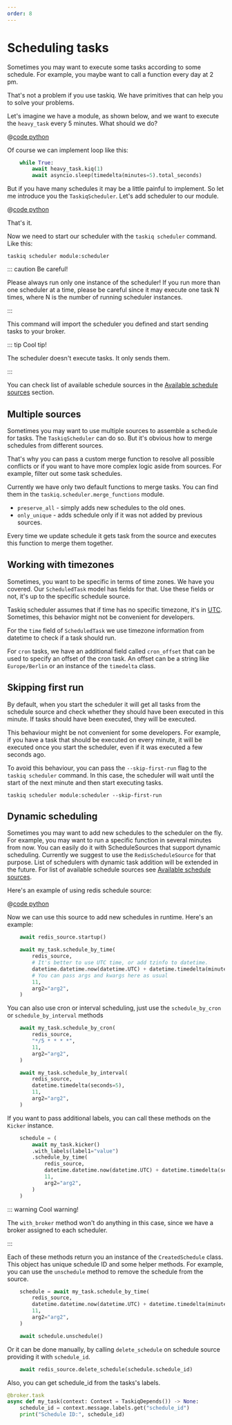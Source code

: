 ```yaml
---
order: 8
---
```


# Scheduling tasks

Sometimes you may want to execute some tasks according to some schedule.
For example, you maybe want to call a function every day at 2 pm.

That's not a problem if you use taskiq. We have primitives that can help you to solve your problems.

Let's imagine we have a module, as shown below, and we want to execute the `heavy_task` every 5 minutes.
What should we do?

@[code python](../examples/schedule/without_schedule.py)

Of course we can implement loop like this:

```python
    while True:
        await heavy_task.kiq(1)
        await asyncio.sleep(timedelta(minutes=5).total_seconds)
```

But if you have many schedules it may be a little painful to implement. So let me introduce you the `TaskiqScheduler`.
Let's add scheduler to our module.

@[code python](../examples/schedule/intro.py)

That's it.

Now we need to start our scheduler with the `taskiq scheduler` command. Like this:

```bash:no-line-numbers
taskiq scheduler module:scheduler
```

::: caution Be careful!

Please always run only one instance of the scheduler!
If you run more than one scheduler at a time, please be careful since
it may execute one task N times, where N is the number of running scheduler instances.

:::

This command will import the scheduler you defined and start sending tasks to your broker.

::: tip Cool tip!

The scheduler doesn't execute tasks. It only sends them.

:::

You can check list of available schedule sources in the [Available schedule sources](../available-components/schedule-sources.md) section.

## Multiple sources

Sometimes you may want to use multiple sources to assemble a schedule for tasks. The `TaskiqScheduler` can do so.
But it's obvious how to merge schedules from different sources.

That's why you can pass a custom merge function to resolve all possible conflicts or if you want to have more
complex logic aside from sources. For example, filter out some task schedules.

Currently we have only two default functions to merge tasks. You can find them in the `taskiq.scheduler.merge_functions` module.

- `preserve_all` - simply adds new schedules to the old ones.
- `only_unique` - adds schedule only if it was not added by previous sources.

Every time we update schedule it gets task from the source and executes this function to merge them together.


## Working with timezones

Sometimes, you want to be specific in terms of time zones. We have you covered.
Our `ScheduledTask` model has fields for that. Use these fields or not, it's up to the specific schedule source.

Taskiq scheduler assumes that if time has no specific timezone, it's in [UTC](https://www.wikiwand.com/en/Coordinated_Universal_Time). Sometimes, this behavior might not be convenient for developers.

For the `time` field of `ScheduledTask` we use timezone information from datetime to check if a task should run.

For `cron` tasks, we have an additional field called `cron_offset` that can be used to specify
an offset of the cron task. An offset can be a string like `Europe/Berlin` or an instance of the `timedelta` class.

## Skipping first run

By default, when you start the scheduler it will get all tasks from the schedule source and check whether they should have been executed in this minute. If tasks should have been executed, they will be executed.

This behaviour might be not convenient for some developers. For example, if you have a task that should be executed on every minute, it will be executed once you start the scheduler, even if it was executed a few seconds ago.

To avoid this behaviour, you can pass the `--skip-first-run` flag to the `taskiq scheduler` command. In this case, the scheduler will wait until the start of the next minute and then start executing tasks.

```bash:no-line-numbers
taskiq scheduler module:scheduler --skip-first-run
```


## Dynamic scheduling

Sometimes you may want to add new schedules to the scheduler on the fly. For example, you may want to run a specific function in several minutes from now. You can easily do it with ScheduleSources that support dynamic scheduling. Currently we suggest to use the `RedisScheduleSource` for that purpose. List of schedulers with dynamic task addition will be extended in the future.
For list of available schedule sources see [Available schedule sources](../available-components/schedule-sources.md).

Here's an example of using redis schedule source:

@[code python](../examples/schedule/redis_schedule.py)

Now we can use this source to add new schedules in runtime. Here's an example:

```python
    await redis_source.startup()

    await my_task.schedule_by_time(
        redis_source,
        # It's better to use UTC time, or add tzinfo to datetime.
        datetime.datetime.now(datetime.UTC) + datetime.timedelta(minutes=1, seconds=5),
        # You can pass args and kwargs here as usual
        11,
        arg2="arg2",
    )
```

You can also use cron or interval scheduling, just use the `schedule_by_cron` or `schedule_by_interval` methods

```python
    await my_task.schedule_by_cron(
        redis_source,
        "*/5 * * * *",
        11,
        arg2="arg2",
    )
```

```python
    await my_task.schedule_by_interval(
        redis_source,
        datetime.timedelta(seconds=5),
        11,
        arg2="arg2",
    )
```

If you want to pass additional labels, you can call these methods on the `Kicker` instance.

```python
    schedule = (
        await my_task.kicker()
        .with_labels(label1="value")
        .schedule_by_time(
            redis_source,
            datetime.datetime.now(datetime.UTC) + datetime.timedelta(seconds=10),
            11,
            arg2="arg2",
        )
    )
```

::: warning Cool warning!

The `with_broker` method won't do anything in this case, since we have a broker assigned to each scheduler.

:::

Each of these methods return you an instance of the `CreatedSchedule` class. This object has unique schedule ID and some helper methods. For example, you can use the `unschedule` method to remove the schedule from the source.

```python
    schedule = await my_task.schedule_by_time(
        redis_source,
        datetime.datetime.now(datetime.UTC) + datetime.timedelta(minutes=1, seconds=5),
        11,
        arg2="arg2",
    )

    await schedule.unschedule()
```

Or it can be done manually, by calling `delete_schedule` on schedule source providing it with `schedule_id`.

```python
    await redis_source.delete_schedule(schedule.schedule_id)
```

Also, you can get schedule_id from the tasks's labels.

```python
@broker.task
async def my_task(context: Context = TaskiqDepends()) -> None:
    schedule_id = context.message.labels.get("schedule_id")
    print("Schedule ID:", schedule_id)
```
